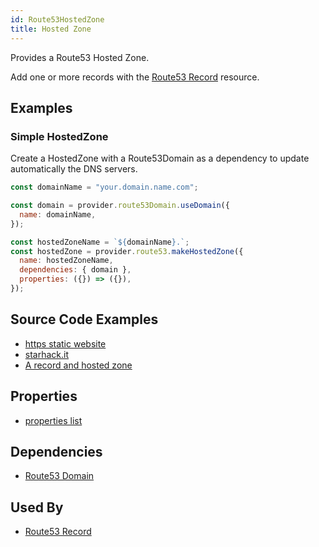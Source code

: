 ```yaml
---
id: Route53HostedZone
title: Hosted Zone
---
```


Provides a Route53 Hosted Zone.

Add one or more records with the [Route53 Record](./Route53Record) resource.

## Examples

### Simple HostedZone

Create a HostedZone with a Route53Domain as a dependency to update automatically the DNS servers.

```js
const domainName = "your.domain.name.com";

const domain = provider.route53Domain.useDomain({
  name: domainName,
});

const hostedZoneName = `${domainName}.`;
const hostedZone = provider.route53.makeHostedZone({
  name: hostedZoneName,
  dependencies: { domain },
  properties: ({}) => ({}),
});
```

## Source Code Examples

- [https static website ](https://github.com/grucloud/grucloud/blob/main/examples/aws/website-https/iac.js)
- [starhack.it](https://github.com/FredericHeem/starhackit/blob/master/deploy/grucloud-aws/iac.js)
- [A record and hosted zone ](https://github.com/grucloud/grucloud/blob/main/examples/aws/route53/dns-validation-record-txt/iac.js)

## Properties

- [properties list](https://docs.aws.amazon.com/AWSJavaScriptSDK/latest/AWS/Route53.html#createHostedZone-property)

## Dependencies

- [Route53 Domain](../Route53Domain/Route53Domain)

## Used By

- [Route53 Record](./Route53Record)
